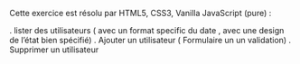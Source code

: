 Cette exercice est résolu par HTML5, CSS3, Vanilla JavaScript (pure) :

. lister des utilisateurs ( avec un format specific du date , avec une design de l’état bien spécifié)
. Ajouter un utilisateur ( Formulaire un un validation)
. Supprimer un utilisateur
